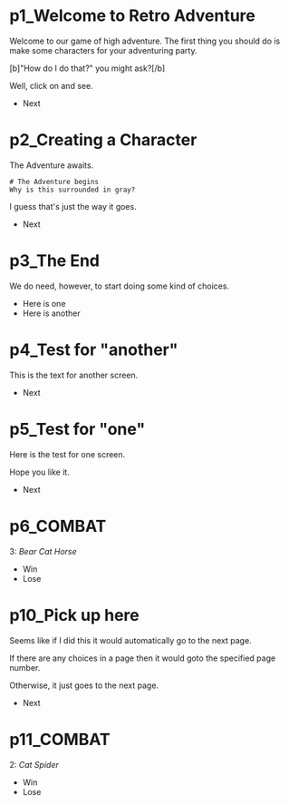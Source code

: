 # p1_Welcome to Retro Adventure

<!--this line is a comment-->
Welcome to our game of high adventure. The first thing you should do is make some characters for your adventuring party.

[b]"How do I do that?" you might ask?[/b]

Well, click on and see.

* Next<!--goto_p2_-->

# p2_Creating a Character
The Adventure awaits.

    # The Adventure begins
    Why is this surrounded in gray?

I guess that's just the way it goes.

* Next<!--goto_p3_-->

# p3_The End
We do need, however, to start doing some kind of choices.
* Here is one<!--goto_p5_-->
* Here is another<!--goto_p4_-->

# p4_Test for "another"
This is the text for another screen.

* Next<!--goto_p10_-->

# p5_Test for "one"
Here is the test for one screen.

Hope you like it.

* Next<!--goto_p6_-->

# p6_COMBAT
3:
_Bear_
_Cat_
_Horse_

* Win<!--goto_p10_-->
* Lose<!--goto_p5_-->

# p10_Pick up here
Seems like if I did this it would automatically go to the next page.

If there are any choices in a page then it would goto the specified page number.

Otherwise, it just goes to the next page.

* Next<!--goto_p11_-->

# p11_COMBAT
2:
_Cat_
_Spider_

* Win<!--goto_p1_-->
* Lose<!--goto_p1_-->

